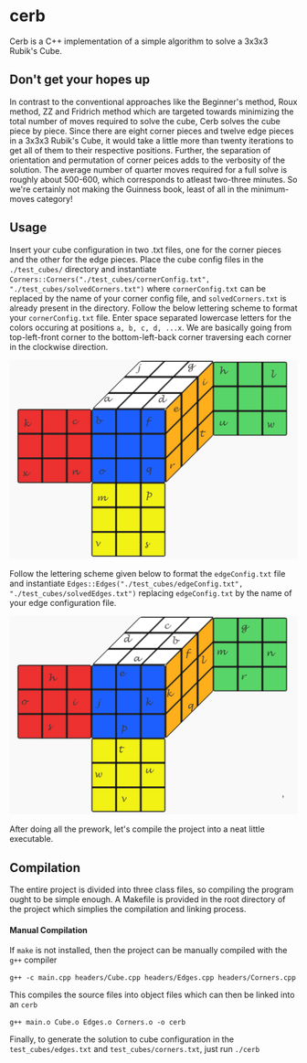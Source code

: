 # cerb
Cerb is a C++ implementation of a simple algorithm to solve a 3x3x3 Rubik's Cube.
## Don't get your hopes up
In contrast to the conventional approaches like the Beginner's method, Roux method, ZZ and Fridrich method which are targeted towards minimizing the total number of moves required to solve the cube, Cerb solves the cube piece by piece. Since there are eight corner pieces and twelve edge pieces in a 3x3x3 Rubik's Cube, it would take a little more than twenty iterations to get all of them to their respective positions. Further, the separation of orientation and permutation of corner peices adds to the verbosity of the solution. The average number of quarter moves required for a full solve is roughly about 500-600, which corresponds to atleast two-three minutes. So we're certainly not making the Guinness book, least of all in the minimum-moves category!



## Usage
Insert your cube configuration in two .txt files, one for the corner pieces and the other for the edge pieces. Place the cube config files in the `./test_cubes/` directory and instantiate `Corners::Corners("./test_cubes/cornerConfig.txt", "./test_cubes/solvedCorners.txt")` where `cornerConfig.txt` can be replaced by the name of your corner config file, and `solvedCorners.txt` is already present in the directory. Follow the below lettering scheme to format your `cornerConfig.txt` file. Enter space separated lowercase letters for the colors occuring at positions `a, b, c, d, ...x`. We are basically going from top-left-front corner to the bottom-left-back corner traversing each corner in the clockwise direction.


<img src="./piece_labels/corner_labels.png">

Follow the lettering scheme given below to format the `edgeConfig.txt` file and instantiate `Edges::Edges("./test_cubes/edgeConfig.txt", "./test_cubes/solvedEdges.txt")` replacing `edgeConfig.txt` by the name of your edge configuration file.

<img src="./piece_labels/edge_labels.png">

After doing all the prework, let's compile the project into a neat little executable.


## Compilation
The entire project is divided into three class files, so compiling the program ought to be simple enough. A Makefile is provided in the root directory of the project which simplies the compilation and linking process. 
#### Manual Compilation
If `make` is not installed, then the project can be manually compiled with the `g++` compiler

```shell 
g++ -c main.cpp headers/Cube.cpp headers/Edges.cpp headers/Corners.cpp
```

This compiles the source files into object files which can then be linked into an `cerb`

```shell
g++ main.o Cube.o Edges.o Corners.o -o cerb
```

Finally, to generate the solution to cube configuration in the `test_cubes/edges.txt` and `test_cubes/corners.txt`, just run `./cerb` 
